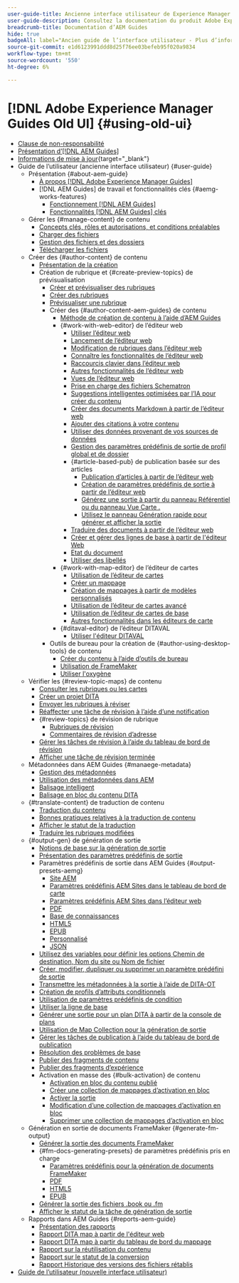 ```yaml
---
user-guide-title: Ancienne interface utilisateur de Experience Manager Guides
user-guide-description: Consultez la documentation du produit Adobe Experience Manager Guides.
breadcrumb-title: Documentation d’AEM Guides
hide: true
badgeAll: label="Ancien guide de l’interface utilisateur - Plus d’informations" type="Informative" url="/help/legacy-product-guide/disclaimer.md" tooltip="Ancien guide de l’interface utilisateur"
source-git-commit: e1d6123991ddd8d25f76ee03befeb95f020a9834
workflow-type: tm+mt
source-wordcount: '550'
ht-degree: 6%

---
```



# [!DNL Adobe Experience Manager Guides Old UI] {#using-old-ui}

- [Clause de non-responsabilité](disclaimer.md)
- [Présentation d’[!DNL AEM Guides]](overview.md)
- [Informations de mise à jour](https://experienceleague.adobe.com/fr/docs/experience-manager-guides/using/release-info/aem-guides-releases-roadmap){target="_blank"}
- Guide de l’utilisateur (ancienne interface utilisateur) {#user-guide}
   - Présentation {#about-aem-guide}
      - [À propos  [!DNL Adobe Experience Manager Guides]](./user-guide/intro.md)
      - [!DNL AEM Guides] de travail et fonctionnalités clés {#aemg-works-features}
         - [Fonctionnement  [!DNL AEM Guides] ](./user-guide/intro-how-dxml-works.md)
         - [Fonctionnalités [!DNL AEM Guides] clés](./user-guide/intro-dxml-features.md)
   - Gérer les {#manage-content} de contenu
      - [Concepts clés, rôles et autorisations, et conditions préalables](./user-guide/authoring.md)
      - [Charger des fichiers](./user-guide/authoring-upload-existing-files.md)
      - [Gestion des fichiers et des dossiers](./user-guide/authoring-file-management.md)
      - [Télécharger les fichiers](./user-guide/authoring-download-assets.md)
   - Créer des {#author-content} de contenu
      - [Présentation de la création](./user-guide/authoring-content.md)
      - Création de rubrique et {#create-preview-topics} de prévisualisation
         - [Créer et prévisualiser des rubriques](./user-guide/create-preview-topics.md)
         - [Créer des rubriques](./user-guide/web-editor-create-topics.md)
         - [Prévisualiser une rubrique](./user-guide/web-editor-preview-topics.md)
         - Créer des {#author-content-aem-guides} de contenu
            - [Méthode de création de contenu à l’aide d’AEM Guides](./user-guide/authoring-content-xml-doc.md)
            - {#work-with-web-editor} de l’éditeur web
               - [Utiliser l’éditeur web](./user-guide/web-editor.md)
               - [Lancement de l’éditeur web](./user-guide/web-editor-launch-editor.md)
               - [Modification de rubriques dans l’éditeur web](./user-guide/web-editor-edit-topics.md)
               - [Connaître les fonctionnalités de l’éditeur web](./user-guide/web-editor-features.md)
               - [Raccourcis clavier dans l’éditeur web](./user-guide/web-editor-keyboard-shortcuts.md)
               - [Autres fonctionnalités de l’éditeur web](./user-guide/web-editor-other-features.md)
               - [Vues de l’éditeur web](./user-guide/web-editor-views.md)
               - [Prise en charge des fichiers Schematron](./user-guide/support-schematron-file.md)
               - [Suggestions intelligentes optimisées par l’IA pour créer du contenu](./user-guide/authoring-ai-based-smart-suggestions.md)
               - [Créer des documents Markdown à partir de l’éditeur web](./user-guide/web-editor-markdown-topic.md)
               - [Ajouter des citations à votre contenu](./user-guide/web-editor-apply-citations.md)
               - [Utiliser des données provenant de vos sources de données](./user-guide/web-editor-content-snippet.md)
               - [Gestion des paramètres prédéfinis de sortie de profil global et de dossier](./user-guide/web-editor-manage-output-presets.md)
               - {#article-based-pub} de publication basée sur des articles
                  - [Publication d’articles à partir de l’éditeur web](./user-guide/web-editor-article-publishing.md)
                  - [Création de paramètres prédéfinis de sortie à partir de l’éditeur web](./user-guide/web-editor-article-publishing-presets.md)
                  - [Générez une sortie à partir du panneau Référentiel ou du panneau Vue Carte .](./user-guide/web-editor-article-publishing-output.md)
                  - [Utilisez le panneau Génération rapide pour générer et afficher la sortie](./user-guide/web-editor-quick-generate-panel.md)
               - [Traduire des documents à partir de l’éditeur web](./user-guide/translate-documents-web-editor.md)
               - [Créer et gérer des lignes de base à partir de l&#39;éditeur Web](./user-guide/web-editor-baseline.md)
               - [Etat du document](./user-guide/web-editor-document-states.md)
               - [Utiliser des libellés](./user-guide/web-editor-use-label.md)
            - {#work-with-map-editor} de l’éditeur de cartes
               - [Utilisation de l’éditeur de cartes](./user-guide/map-editor.md)
               - [Créer un mappage](./user-guide/map-editor-create-map.md)
               - [Création de mappages à partir de modèles personnalisés](./user-guide/create-maps-customized-templates.md)
               - [Utilisation de l’éditeur de cartes avancé](./user-guide/map-editor-advanced-map-editor.md)
               - [Utilisation de l’éditeur de cartes de base](./user-guide/map-editor-basic-map-editor.md)
               - [Autres fonctionnalités dans les éditeurs de carte](./user-guide/map-editor-other-features.md)
            - {#ditaval-editor} de l’éditeur DITAVAL
               - [Utiliser l&#39;éditeur DITAVAL](./user-guide/ditaval-editor.md)
         - Outils de bureau pour la création de {#author-using-desktop-tools} de contenu
            - [Créer du contenu à l’aide d’outils de bureau](./user-guide/author-desktop-tools.md)
            - [Utilisation de FrameMaker](./user-guide/author-desktop-framemaker.md)
            - [Utiliser l&#39;oxygène](./user-guide/author-desktop-oxygen.md)
   - Vérifier les {#review-topic-maps} de contenu
      - [Consulter les rubriques ou les cartes](./user-guide/review.md)
      - [Créer un projet DITA](./user-guide/authoring-create-dita-project.md)
      - [Envoyer les rubriques à réviser](./user-guide/review-send-topics-for-review.md)
      - [Réaffecter une tâche de révision à l’aide d’une notification](./user-guide/reassign-review-using-notification.md)
      - {#review-topics} de révision de rubrique
         - [Rubriques de révision](./user-guide/review-topics.md)
         - [Commentaires de révision d’adresse](./user-guide/review-address-review-comments.md)
      - [Gérer les tâches de révision à l’aide du tableau de bord de révision](./user-guide/review-manage-tasks-review-dashboard.md)
      - [Afficher une tâche de révision terminée](./user-guide/review-view-completed-task.md)
   - Métadonnées dans AEM Guides {#manaege-metadata}
      - [Gestion des métadonnées](./user-guide/manage-metadata.md)
      - [Utilisation des métadonnées dans AEM](./user-guide/metadata-dita.md)
      - [Balisage intelligent](./user-guide/web-editor-smart-tagging.md)
      - [Balisage en bloc du contenu DITA](./user-guide/map-editor-bulk-tagging.md)
   - {#translate-content} de traduction de contenu
      - [Traduction du contenu](./user-guide/translation.md)
      - [Bonnes pratiques relatives à la traduction de contenu](./user-guide/translation-first-time.md)
      - [Afficher le statut de la traduction](./user-guide/translation-view-trans-state-6234.md)
      - [Traduire les rubriques modifiées](./user-guide/translation-modified-topics-6234.md)
   - {#output-gen} de génération de sortie
      - [Notions de base sur la génération de sortie](./user-guide/generate-output.md)
      - [Présentation des paramètres prédéfinis de sortie](./user-guide/generate-output-understand-presets.md)
      - Paramètres prédéfinis de sortie dans AEM Guides {#output-presets-aemg}
         - [Site AEM](./user-guide/generate-output-aem-site.md)
         - [Paramètres prédéfinis AEM Sites dans le tableau de bord de carte](./user-guide/generate-output-aem-site-map-dashboard.md)
         - [Paramètres prédéfinis AEM Sites dans l’éditeur web](./user-guide/generate-output-aem-site-web-editor.md)
         - [PDF](./user-guide/generate-output-pdf.md)
         - [Base de connaissances](./user-guide/generate-output-knowledge-base.md)
         - [HTML5](./user-guide/generate-output-html5.md)
         - [EPUB](./user-guide/generate-output-epub.md)
         - [Personnalisé](./user-guide/generate-output-custom.md)
         - [JSON](./user-guide/generate-output-json.md)
      - [Utilisez des variables pour définir les options Chemin de destination, Nom du site ou Nom de fichier](./user-guide/generate-output-use-variables.md)
      - [Créer, modifier, dupliquer ou supprimer un paramètre prédéfini de sortie](./user-guide/generate-output-create-edit-preset.md)
      - [Transmettre les métadonnées à la sortie à l’aide de DITA-OT](./user-guide/pass-metadata-dita-ot.md)
      - [Création de profils d’attributs conditionnels](./user-guide/generate-output-conditional-attribute-profiling.md)
      - [Utilisation de paramètres prédéfinis de condition](./user-guide/generate-output-use-condition-presets.md)
      - [Utiliser la ligne de base](./user-guide/generate-output-use-baseline-for-publishing.md)
      - [Générer une sortie pour un plan DITA à partir de la console de plans](./user-guide/generate-output-for-a-dita-map.md)
      - [Utilisation de Map Collection pour la génération de sortie](./user-guide/generate-output-use-map-collection-output-generation.md)
      - [Gérer les tâches de publication à l’aide du tableau de bord de publication](./user-guide/generate-output-publish-dashboard.md)
      - [Résolution des problèmes de base](./user-guide/generate-output-basic-troubleshooting.md)
      - [Publier des fragments de contenu](./user-guide/publish-content-fragment.md)
      - [Publier des fragments d’expérience](./user-guide/publish-experience-fragment.md)
      - Activation en masse des {#bulk-activation} de contenu
         - [Activation en bloc du contenu publié](./user-guide/conf-bulk-activation.md)
         - [Créer une collection de mappages d’activation en bloc](./user-guide/conf-bulk-activation-create-map-collection.md)
         - [Activer la sortie](./user-guide/conf-bulk-activation-publish-map-collection.md)
         - [Modification d’une collection de mappages d’activation en bloc](./user-guide/conf-bulk-activation-edit-map-collection.md)
         - [Supprimer une collection de mappages d’activation en bloc](./user-guide/conf-bulk-activation-delete-map-collection.md)
   - Génération en sortie de documents FrameMaker {#generate-fm-output}
      - [Générer la sortie des documents FrameMaker](./user-guide/fm-output-generatation.md)
      - {#fm-docs-generating-presets} de paramètres prédéfinis pris en charge
         - [Paramètres prédéfinis pour la génération de documents FrameMaker](./user-guide/fm-output-understand-presets.md)
         - [PDF](./user-guide/fm-output-pdf-preset.md)
         - [HTML5](./user-guide/fm-output-html5-preset.md)
         - [EPUB](./user-guide/fm-output-epub-preset.md)
      - [Générer la sortie des fichiers .book ou .fm](./user-guide/fm-output-generate.md)
      - [Afficher le statut de la tâche de génération de sortie](./user-guide/fm-output-view-status.md)
   - Rapports dans AEM Guides {#reports-aem-guide}
      - [Présentation des rapports](./user-guide/reports-intro.md)
      - [Rapport DITA map à partir de l&#39;éditeur web](./user-guide/reports-web-editor.md)
      - [Rapport DITA map à partir du tableau de bord du mappage](./user-guide/reports-ditamap.md)
      - [Rapport sur la réutilisation du contenu](./user-guide/reports-content-reuse.md)
      - [Rapport sur le statut de la conversion](./user-guide/reports-convertion-status.md)
      - [Rapport Historique des versions des fichiers rétablis](./user-guide/reports-reverted-file-version-history.md)
- [Guide de l’utilisateur (nouvelle interface utilisateur)](https://experienceleague.adobe.com/en/docs/experience-manager-guides/using/user-guide/about-aem-guide/intro)

